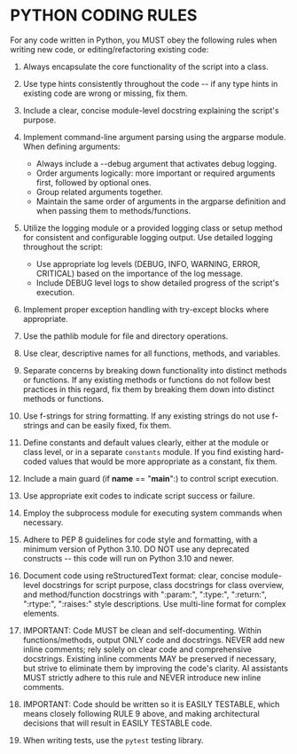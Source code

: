 # PYTHON CODING RULES

For any code written in Python, you MUST obey the following rules when writing new code, or editing/refactoring existing code:

1. Always encapsulate the core functionality of the script into a class.

2. Use type hints consistently throughout the code -- if any type hints in existing code are wrong or missing, fix them.

3. Include a clear, concise module-level docstring explaining the script's purpose.

4. Implement command-line argument parsing using the argparse module. When defining arguments:
   * Always include a --debug argument that activates debug logging.
   * Order arguments logically: more important or required arguments first, followed by optional ones.
   * Group related arguments together.
   * Maintain the same order of arguments in the argparse definition and when passing them to methods/functions.

5. Utilize the logging module or a provided logging class or setup method for consistent and configurable logging output. Use detailed logging throughout the script:
   * Use appropriate log levels (DEBUG, INFO, WARNING, ERROR, CRITICAL) based on the importance of the log message.
   * Include DEBUG level logs to show detailed progress of the script's execution.

6. Implement proper exception handling with try-except blocks where appropriate.

7. Use the pathlib module for file and directory operations.

8. Use clear, descriptive names for all functions, methods, and variables.

9. Separate concerns by breaking down functionality into distinct methods or functions. If any existing methods or functions do not follow best practices in this regard, fix them by breaking them down into distinct methods or functions.

10. Use f-strings for string formatting. If any existing strings do not use f-strings and can be easily fixed, fix them.

11. Define constants and default values clearly, either at the module or class level, or in a separate `constants` module. If you find existing hard-coded values that would be more appropriate as a constant, fix them.

12. Include a main guard (if __name__ == "__main__":) to control script execution.

13. Use appropriate exit codes to indicate script success or failure.

14. Employ the subprocess module for executing system commands when necessary.

15. Adhere to PEP 8 guidelines for code style and formatting, with a minimum version of Python 3.10. DO NOT use any deprecated constructs -- this code will run on Python 3.10 and newer.

16. Document code using reStructuredText format: clear, concise module-level docstrings for script purpose, class docstrings for class overview, and method/function docstrings with ":param:", ":type:", ":return:", ":rtype:", ":raises:" style descriptions. Use multi-line format for complex elements.

17. IMPORTANT: Code MUST be clean and self-documenting. Within functions/methods, output ONLY code and docstrings. NEVER add new inline comments; rely solely on clear code and comprehensive docstrings. Existing inline comments MAY be preserved if necessary, but strive to eliminate them by improving the code's clarity. AI assistants MUST strictly adhere to this rule and NEVER introduce new inline comments.

18. IMPORTANT: Code should be written so it is EASILY TESTABLE, which means closely following RULE 9 above, and making architectural decisions that will result in EASILY TESTABLE code.

19. When writing tests, use the `pytest` testing library.

